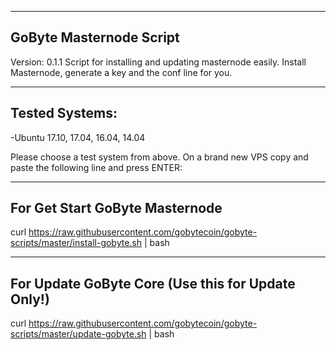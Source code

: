 ---------
GoByte Masternode Script
---------
Version: 0.1.1
Script for installing and updating masternode easily. Install Masternode, generate a key and the conf line for you.

---------------
Tested Systems: 
---------------
-Ubuntu 17.10, 17.04, 16.04, 14.04

Please choose a test system from above.
On a brand new VPS copy and paste the following line and press ENTER:

----------------------------------------------------
For Get Start GoByte Masternode
----------------------------------------------------

curl https://raw.githubusercontent.com/gobytecoin/gobyte-scripts/master/install-gobyte.sh | bash

----------------------------------------------------
For Update GoByte Core (Use this for Update Only!)
----------------------------------------------------

curl https://raw.githubusercontent.com/gobytecoin/gobyte-scripts/master/update-gobyte.sh | bash
